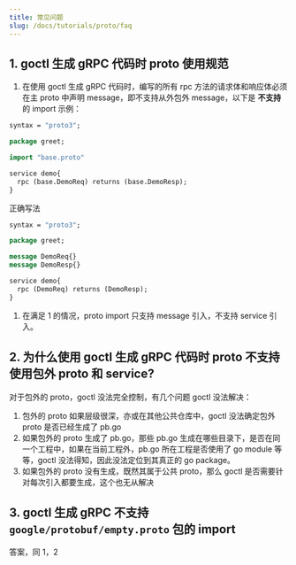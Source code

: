```yaml
---
title: 常见问题
slug: /docs/tutorials/proto/faq
---
```


## 1. goctl 生成 gRPC 代码时 proto 使用规范

1. 在使用 goctl 生成 gRPC 代码时，编写的所有 rpc 方法的请求体和响应体必须在主 proto 中声明 message，即不支持从外包外 message，以下是 **不支持** 的 import 示例：

```protobuf
syntax = "proto3";

package greet;

import "base.proto"

service demo{
  rpc (base.DemoReq) returns (base.DemoResp);
}
```

正确写法

```protobuf
syntax = "proto3";

package greet;

message DemoReq{}
message DemoResp{}

service demo{
  rpc (DemoReq) returns (DemoResp);
}
```

1. 在满足 1 的情况，proto import 只支持 message 引入，不支持 service 引入。

## 2. 为什么使用 goctl 生成 gRPC 代码时 proto 不支持使用包外 proto 和 service?

对于包外的 proto，goctl 没法完全控制，有几个问题 goctl 没法解决：
1. 包外的 proto 如果层级很深，亦或在其他公共仓库中，goctl 没法确定包外 proto 是否已经生成了 pb.go
2. 如果包外的 proto 生成了 pb.go，那些 pb.go 生成在哪些目录下，是否在同一个工程中，如果在当前工程外，pb.go 所在工程是否使用了 go module 等等，goctl 没法得知，因此没法定位到其真正的 go package。
3. 如果包外的 proto 没有生成，既然其属于公共 proto，那么 goctl 是否需要针对每次引入都要生成，这个也无从解决

## 3. goctl 生成 gRPC 不支持 `google/protobuf/empty.proto` 包的 import
答案，同 1，2


